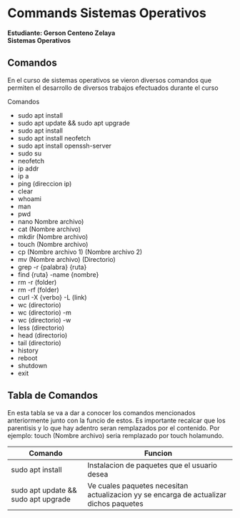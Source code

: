 # Commands Sistemas Operativos
**Estudiante: Gerson Centeno Zelaya <br />
Sistemas Operativos**

## Comandos

En el curso de sistemas operativos se vieron diversos comandos que permiten el desarrollo de diversos trabajos efectuados durante el curso

Comandos <br />

* sudo apt install
* sudo apt update && sudo apt upgrade
* sudo apt install 
* sudo apt install neofetch
* sudo apt install openssh-server
* sudo su
* neofetch
* ip addr
* ip a
* ping (direccion ip)
* clear
* whoami
* man
* pwd
* nano Nombre archivo) 
* cat (Nombre archivo) 
* mkdir (Nombre archivo) 
* touch (Nombre archivo) 
* cp (Nombre archivo 1)  (Nombre archivo 2) 
* mv (Nombre archivo)  (Directorio) 
* grep -r {palabra} {ruta}
* find {ruta} -name {nombre}
* rm -r (folder)
* rm -rf (folder)
* curl -X {verbo} -L (link)
* wc (directorio)
* wc (directorio) -m
* wc (directorio) -w
* less (directorio)
* head (directorio)
* tail (directorio) 
* history
* reboot
* shutdown
* exit

## Tabla de Comandos
En esta tabla se va a dar a conocer los comandos mencionados anteriormente junto con la funcio de estos. Es importante recalcar que los parentisis y lo que hay adentro seran remplazados por el contenido. Por ejemplo: touch (Nombre archivo) seria remplazado por touch holamundo.

| Comando | Funcion | 
| ------------- | ------------- |
| sudo apt install  | Instalacion de paquetes que el usuario desea  |
| sudo apt update && sudo apt upgrade  | Ve cuales paquetes necesitan actualizacion yy se encarga de actualizar dichos paquetes   |
